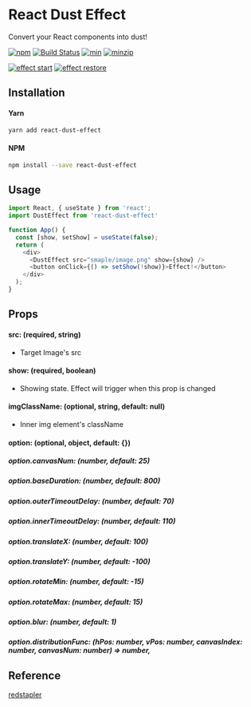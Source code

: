 # React Dust Effect

Convert your React components into dust!

[![npm](https://img.shields.io/npm/v/react-dust-effect.svg)](https://www.npmjs.com/package/react-dust-effect)
[![Build Status](https://api.travis-ci.com/jiggum/react-dust-effect.svg?branch=master)](https://travis-ci.com/jiggum/react-dust-effect)
[![min](https://img.shields.io/bundlephobia/min/react-dust-effect.svg)](https://www.npmjs.com/package/react-dust-effect)
[![minzip](https://img.shields.io/bundlephobia/minzip/react-dust-effect.svg)](https://www.npmjs.com/package/react-dust-effect)

[![effect start](http://thanos.jiggum.s3.amazonaws.com/assets/dust-effect-start.gif)]()
[![effect restore](http://thanos.jiggum.s3.amazonaws.com/assets/dust-effect-restore.gif)]()

## Installation

#### Yarn
```bash
yarn add react-dust-effect
```

#### NPM
```bash
npm install --save react-dust-effect
```

## Usage
```js
import React, { useState } from 'react';
import DustEffect from 'react-dust-effect'

function App() {
  const [show, setShow] = useState(false);
  return (
    <div>
      <DustEffect src="smaple/image.png" show={show} />
      <button onClick={() => setShow(!show)}>Effect!️</button>
    </div>
  );
}
```

## Props

#### src: (required, string)
- Target Image's src

#### show: (required, boolean)
- Showing state. Effect will trigger when this prop is changed

#### imgClassName: (optional, string, default: null)
- Inner img element's className

#### option: (optional, object, default: {})

##### option.canvasNum: (number, default: 25)

##### option.baseDuration: (number, default: 800)

##### option.outerTimeoutDelay: (number, default: 70)

##### option.innerTimeoutDelay: (number, default: 110)

##### option.translateX: (number, default: 100)

##### option.translateY: (number, default: -100)

##### option.rotateMin: (number, default: -15)

##### option.rotateMax: (number, default: 15)

##### option.blur: (number, default: 1)

##### option.distributionFunc: (hPos: number, vPos: number, canvasIndex: number, canvasNum: number) => number,

## Reference
[redstapler](https://redstapler.co/thanos-snap-effect-javascript-tutorial/)
